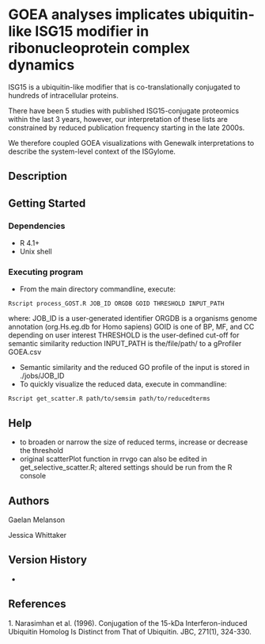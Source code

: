 
# GOEA analyses implicates ubiquitin-like ISG15 modifier in ribonucleoprotein complex dynamics

ISG15 is a ubiquitin-like modifier that is co-translationally conjugated to hundreds of intracellular proteins. 

There have been 5 studies with published ISG15-conjugate proteomics within the last 3 years, however, our interpretation of these lists are constrained by reduced publication frequency starting in the late 2000s. 

We therefore coupled GOEA visualizations with Genewalk interpretations to describe the system-level context of the ISGylome.

## Description

## Getting Started

### Dependencies

* R 4.1+
* Unix shell

### Executing program

* From the main directory commandline, execute:
```
Rscript process_GOST.R JOB_ID ORGDB GOID THRESHOLD INPUT_PATH
```
where:
JOB_ID is a user-generated identifier
ORGDB is a organisms genome annotation (org.Hs.eg.db for Homo sapiens)
GOID is one of BP, MF, and CC depending on user interest
THRESHOLD is the user-defined cut-off for semantic similarity reduction
INPUT_PATH is the/file/path/ to a gProfiler GOEA.csv

* Semantic similarity and the reduced GO profile of the input is stored in ./jobs/JOB_ID
* To quickly visualize the reduced data, execute in commandline:

```
Rscript get_scatter.R path/to/semsim path/to/reducedterms
```

## Help
* to broaden or narrow the size of reduced terms, increase or decrease the threshold
* original scatterPlot function in rrvgo can also be edited in get_selective_scatter.R; altered settings should be run from the R console

## Authors

Gaelan Melanson

Jessica Whittaker

## Version History

* 

## References
<a id="1">1.</a> 
Narasimhan et al. (1996). 
Conjugation of the 15-kDa Interferon-induced Ubiquitin Homolog Is Distinct from That of Ubiquitin. 
JBC, 271(1), 324-330.
